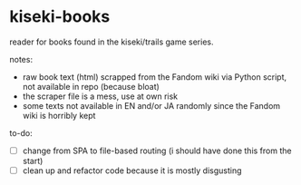 # kiseki-books

reader for books found in the kiseki/trails game series. 

notes: 
* raw book text (html) scrapped from the Fandom wiki via Python script, not available in repo (because bloat)
* the scraper file is a mess, use at own risk
* some texts not available in EN and/or JA randomly since the Fandom wiki is horribly kept

to-do:

* [ ] change from SPA to file-based routing (i should have done this from the start)
* [ ] clean up and refactor code because it is mostly disgusting
